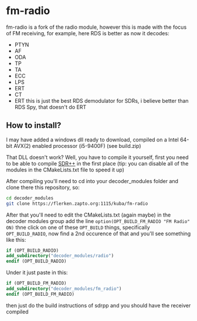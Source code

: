 # fm-radio

fm-radio is a fork of the radio module, however this is made with the focus of FM receiving, for example, here RDS is better as now it decodes:

- PTYN
- AF
- ODA
- TP
- TA
- ECC
- LPS
- ERT
- CT
- ERT
this is just the best RDS demodulator for SDRs, i believe better than RDS Spy, that doesn't do ERT

## How to install?

I may have added a windows dll ready to download, compiled on a Intel 64-bit AVX(2) enabled processor (i5-9400F) (see build.zip)

That DLL doesn't work? Well, you have to compile it yourself, first you need to be able to compile [SDR++](https://github.com/AlexandreRouma/SDRPlusPlus) in the first place (tip: you can disable all of the modules in the CMakeLists.txt file to speed it up)

After compiling you'll need to cd into your decoder_modules folder and clone there this repository, so:

```bash
cd decoder_modules
git clone https://flerken.zapto.org:1115/kuba/fm-radio
```

After that you'll need to edit the CMakeLists.txt (again maybe) in the decoder modules group add the line `option(OPT_BUILD_FM_RADIO "FM Radio" ON)` thne click on one of these `OPT_BUILD` things, specifically `OPT_BUILD_RADIO`, now find a 2nd occurence of that and you'll see something like this:

```CMake
if (OPT_BUILD_RADIO)
add_subdirectory("decoder_modules/radio")
endif (OPT_BUILD_RADIO)
```

Under it just paste in this:

```CMake
if (OPT_BUILD_FM_RADIO)
add_subdirectory("decoder_modules/fm_radio")
endif (OPT_BUILD_FM_RADIO)
```

then just do the build instructions of sdrpp and you should have the receiver compiled
